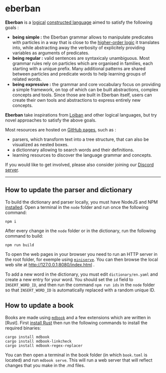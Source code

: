 # eberban

__Eberban__ is a [logical] [constructed language] aimed to satisfy the
following goals :

- __being simple :__ the Eberban grammar allows to manipulate predicates with
  particles in a way that is close to the [higher-order logic] it
  translates into, while abstracting away the verbosity of explicitely
  providing variables as arguments of predicates.
- __being regular :__ valid sentences are syntaxicaly unambiguous. Most grammar
  rules rely on particles which are organised in families, each starting with
  a unique prefix. Many additional patterns are shared between particles and
  predicate words to help learning groups of related words.
- __being expressive :__ the grammar and core vocabulary focus on providing a
  simple framework, on top of which can be built abstractions, complex concepts
  and tools. Since those are built in Eberban itself, users can create their own
  tools and abstractions to express entirely new concepts.

__Eberban__ take inspirations from [Lojban] and other logical languages, but try
novel approaches to satisfy the above goals.

Most resources are hosted on [GitHub pages], such as :

- parsers, which transform text into a tree structure, that can also be
  visualized as nested boxes.
- a dictionnary allowing to search words and their definitions.
- learning resources to discover the language grammar and concepts.

If you would like to get involved, please also consider joining our
[Discord server].

[Lojban]: https://mw.lojban.org/papri/Lojban
[logical]: https://en.wikipedia.org/wiki/Engineered_language#Logical_languages
[constructed language]: https://en.wikipedia.org/wiki/Constructed_language
[higher-order logic]: https://en.wikipedia.org/wiki/Higher-order_logic
[GitHub pages]: https://eberban.github.io/eberban/
[Discord server]: https://discord.com/invite/KKB79RwWUc

-----

## How to update the parser and dictionary

To build the dictionary and parser locally, you must have NodeJS and NPM
[installed](https://docs.npmjs.com/downloading-and-installing-node-js-and-npm).
Open a terminal in the `node` folder and run once the following command:

```
npm i
```

After every change in the `node` folder or in the dictionary, run the following command to build:

```
npm run build
```

To open the web pages in your browser you need to run an HTTP server in the
root folder, for exemple using [`miniserve`]. You can then
browse the local web site at http://127.0.0.1:8080/index.html .

To add a new word in the dictionary, you must edit `dictionary/en.yaml` and
create a new entry for your word. You should set the `id` field to
`INSERT_WORD_ID`, and then run the command `npm run ids` in the `node` folder so
that `INSERT_WORD_ID` is automatically replaced with a random unique ID.

[`miniserve`]: https://lib.rs/crates/miniserve

## How to update a book

Books are made using [`mdbook`] and a few extensions which are written in [Rust].
First [install Rust] then run the following commands to install the required
binaries:

```
cargo install mdbook
cargo install mdbook-linkcheck
cargo install mdbook-regex-replacer
```

You can then open a terminal in the book folder (in which `book.toml` is
located) and run `mdbook serve`. This will run a web server that will reflect
changes that you make in the .md files.

[`mdbook`]: https://lib.rs/crates/mdbook
[install Rust]: https://www.rust-lang.org/tools/install